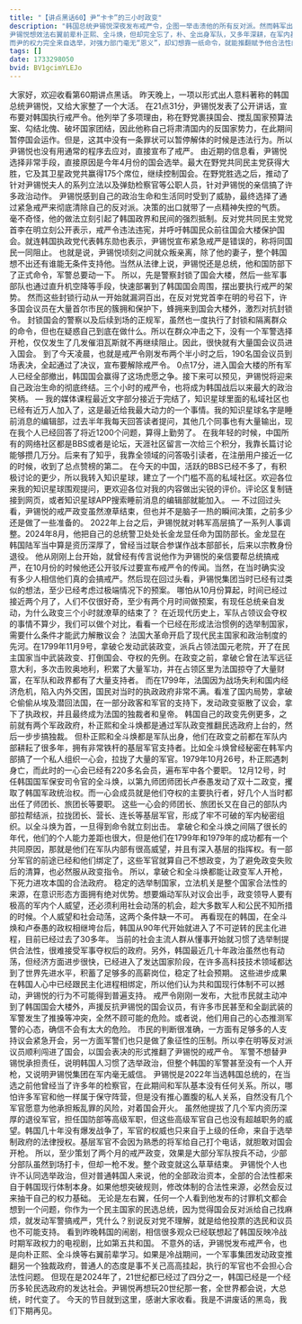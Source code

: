 ```yaml
---
title: "【讲点黑话60】尹“卡卡”的三小时政变"
description: "韩国总统尹锡悦深夜发布戒严令，企图一举击溃他的所有反对派。然而韩军出工不出力，不愿硬挡国会复会。三小时不到，在国会通过决议，推翻戒严令后，这场滑稽戏的政变即宣告失败。
尹锡悦想效法右翼前辈朴正熙、全斗焕，但却完全忘了，朴、全出身军队，又多年深耕，在军内基础深厚，有利益完全绑定的大批死党。
而尹的权力完全来自选举，对强力部门毫无“恩义”，却幻想靠一纸命令，就能推翻赋予他合法性的体制。这犹如以为，拔着自己头发，就可以双脚脱离大地。"
tags: []
date: 1733298050
bvid: BV1gcimYLEJo
---
```

大家好，欢迎收看第60期讲点黑话。
昨天晚上，一项以形式出人意料著称的韩国总统尹锡悦，又给大家整了一个大活。
在21点31分，尹锡悦发表了公开讲话，宣布要对韩国执行戒严令。他列举了多项理由，称在野党裹挟国会、搅乱国家预算法案、勾结北傀、破坏国家团结，因此他称自己将肃清国内的反国家势力，在此期间暂停国会运作。但是，这其中没有一条罪状可以暂停解体的时候是违法行为。所以尹锡悦也没有用通常的程序去应对，直接宣布了戒严。
由近期的信息看，尹锡悦选择非常手段，直接原因是今年4月份的国会选举。最大在野党共同民主党获得大胜，它及其卫星政党共赢得175个席位，继续控制国会。在野党胜选之后，推动了针对尹锡悦夫人的系列立法以及弹劾检察官等公职人员，针对尹锡悦的亲信搞了许多政治动作。
尹锡悦感到自己的政治生命和生活同时受到了威胁，最终选择了通过紧急戒严来彻底清除自己的反对派。决策的出口就带了一点精神失控的气质。
毫不奇怪，他的做法立刻引起了韩国政界和民间的强烈抵制。反对党共同民主党党首李在明立刻公开表示，戒严令违法违宪，并呼吁韩国民众前往国会大楼保护国会。就连韩国执政党代表韩东勋也表示，尹锡悦宣布紧急戒严是错误的，称将同国民一同阻止。
也就是说，尹锡悦顷刻之间就众叛亲离，除了他的妻子，整个韩国想不出还有谁能无条件支持他。当然从法律上说，尹锡悦还是总统，他和国防部下了正式命令，军警总要动一下。
所以，先是警察封锁了国会大楼，然后一些军事部队也通过直升机空降等手段，快速部署到了韩国国会周围，摆出要执行戒严的架势。
然而这些封锁行动从一开始就漏洞百出，在反对党党首李在明的号召下，许多国会议员在大量首尔市民的簇拥和保护下，蜂拥来到国会大楼外，激烈对抗封锁令。
封锁国会的警察以及后续到场的正规军，虽然也一度执行了封锁和隔离群众的命令，但也在疑惑自己到底在做什么。所以在群众冲击之下，没有一个军警选择开枪，仅仅发生了几发催泪瓦斯就不再继续阻止。因此，很快就有大量国会议员进入国会。
到了今天凌晨，也就是戒严令刚发布两个半小时之后，190名国会议员到场表决，全起通过了决议，宣布要解除戒严令。
0点17分，进入国会大楼的所有军人已经全部撤出，韩国国会赢得了这场虎愿之争。接下来可以预见，尹锡悦将迎来自己政治生命的彻底终结。三个小时的戒严令，也将成为韩国战后以来最大的政治笑柄。
—
我的媒体课程最近文字部分接近于完结了，知识星球里面的私域社区也已经有近万人加入了，这是最近给我最大动力的一个事情。我的知识星球名字是睡前消息的编辑部，过去半年我每天回答读者提问，其他几个同事也有大量输出，现在我个人已经回答了将近1200个问题，算得上勤劳了。
在我年轻的时候，中国所有的网络社区都是BBS或者是论坛，天涯社区留言一次给三个积分，我靠长篇讨论能够攒几万分。后来有了知乎，我靠全领域的问答吸引读者，在注册用户接近一亿的时候，收到了总点赞榜的第二。
在今天的中国，活跃的BBS已经不多了，有积极讨论的更少，所以我转入知识星球，建立了一个门槛不高的私域社区。欢迎各位来我的知识星球围观提问，更欢迎各位对我的内容做出尖锐的评价。评论区复制链接到网页，或者知识星球APP搜索睡前消息的编辑部就能加入。
—
不过回过头看，尹锡悦的戒严政变虽然潦草结束，但也并不是脑子一热的瞬间决策，之前多少还是做了一些准备的。
2022年上台之后，尹锡悦就对韩军高层搞了一系列人事调整。2024年8月，他把自己的总统警卫处处长金龙显任命为国防部长。金龙显在韩国陆军当中算是资历深厚了，曾经当过联合参谋作战本部部长，后来以宗教身份退役。
他从刚刚上台开始，就曾经有传言说他作为尹锡悦的亲信要帮总统搞戒严，在10月份的时候他还公开驳斥过要宣布戒严令的传闻。当然，在当时确实没有多少人相信他们真的会搞戒严。然后现在回过头看，尹锡悦集团当时已经有过类似的想法，至少已经考虑过极端情况下的预案。
哪怕从10月份算起，时间已经过接近两个月了，人们不仅很好奇，至少有两个月时间做预案，有现任总统亲自发动，为什么政变三个小时就潦草的结束了？
在近现代历史上，军队占领议会夺权的事情不算少，我们可以做个对比，看看一个已经在形成法治惯例的选举制国家，需要什么条件才能武力解散议会？
法国大革命开启了现代民主国家和政治制度的先河。在1799年11月9号，拿破仑发动武装政变，派兵占领法国元老院，开了在民主国家当中武装政变、打倒国会、夺权的先例。在政变之前，拿破仑曾在法军远征意大利，多次击败奥地利，积累了大量军功，并在占领区里为法国掠夺了大量财富，在军队和政界都有了大量支持者。
而在1799年，法国因为战场失利和国内经济危机，陷入内外交困，国民对当时的执政政府非常不满。看准了国内局势，拿破仑偷偷从埃及潜回法国，在一部分政客和军官的支持下，发动政变驱散了议会，拿下了执政权，并且最终成为法国的独裁者和皇帝。
韩国自己的政变先例更多，之前就有两个军政政府，朴正熙和全斗焕都是通过军队政变推翻民选政府上台的，然后一步步搞独裁。
但朴正熙和全斗焕都是军队出身，他们在政变之前都在军队内部耕耘了很多年，拥有非常铁杆的基层军官支持者。比如全斗焕曾经秘密在韩军内部搞了一个私人组织一心会，拉拢了大量的军官。1979年10月26号，朴正熙遇刺身亡，而此时的一心会已经有220多名会员，遍布军中各个要职。
12月12号，时任韩国国军保安司令官的全斗焕，以第九师团师团长卢泰愚发动了双十二政变，攫取了韩国军政统治权。而一心会成员就是他们夺权的主要执行者，好几个人当时都出任了师团长、旅团长等要职。
这些一心会的师团长、旅团长又在自己的部队内部拉帮结派，拉拢团长、营长、连长等基层军官，形成了牢不可破的军内秘密组织。以全斗焕为首，一旦得到命令就立刻出击。
拿破仑和全斗焕之间隔了很长的年代，他们的个人能力差距也很大，但是他们在1799年和1979年的成功都有一个共同原因，那就是他们在军队内部有很高威望，并且有深入基层的指挥权。有一部分军官的前途已经和他们绑定了，这些军官就算自己不想政变，为了避免政变失败后的清算，也必然服从政变指令。
所以，拿破仑和全斗焕都能让政变军人开枪，下死力进攻本国的合法政府。
稳定的选举制国家，立法机关是整个国家合法性的来源，在意识形态方面拥有绝对优势。想要煽动军队对议会出手，政变领导人要有极高的军内个人威望，还必须利用社会动荡的机会，趁大多数军人和公民不知所措的时候。个人威望和社会动荡，这两个条件缺一不可。
再看现在的韩国，在全斗焕和卢泰愚的政权相继垮台后，韩国从90年代开始就进入了不可逆转的民主化进程，目前已经过去了30多年。
当前的社会主流人群从懂事开始就习惯了选举制提供合法性，很难接受军事夺权后的政府。另外，韩国最近几十年政治虽然也有动荡，但经济方面进步很快，已经进入了发达国家阶段，在许多高科技技术领域都达到了世界先进水平，积蓄了足够多的高薪岗位，稳定了社会预期。
这些进步成果在韩国人心中已经跟民主化进程相绑定，所以他们认为共和国现行体制不可以撼动，尹锡悦的行为不可能得到普遍支持。
戒严令刚刚一发布，大批市民就主动冲到了韩国国会大楼外，声援反抗尹锡悦的国会议员，有许多市民甚至和全副武装的军警发生了推搡等冲突，全然不顾可能的危险。或者说，他们用自己的心态推测军警的心态，确信不会有太大的危险。
市民的判断很准确，一方面有足够多的人支持议会紧急开会，另一方面军警们也只是做了象征性的压制。所以李在明等反对派议员顺利闯进了国会，以国会表决的形式推翻了尹锡悦的戒严令。
军警不想替尹锡悦承担责任，说明韩国人习惯了选举政治，但整个韩国的军警甚至没有一个人开枪，又说明尹锡悦集团在军内毫无威信。
尹锡悦是2022年当选韩国总统的，在当选之前他曾经当了许多年的检察官，在此期间和军队基本没有任何关系。所以，哪怕许多军官和他一样属于保守阵营，但是没有推心置腹的私人关系，自然没有几个军官愿意为他承担叛乱罪的风险，对着国会开火。
虽然他提拔了几个军内资历深厚的退役军官，担任国防部等高级军职，但这些高级军官自己也没有超越职务的威望。韩国几十年没有爆发战争了，军官的权威也只来自于上级的任命，来自于选举制政府的法律授权。基层军官不会因为熟悉的将军给自己打个电话，就胆敢对国会开枪。
所以，至少策划了两个月的戒严政变，效果是大部分军队按兵不动，少部分部队虽然到场打卡，但却一枪不发。整个政变就这么草草结束。
尹锡悦个人也许不认同选举政治，但对普通韩国人来说，他的全部政治资本，全部的合法性都来自于韩国现行体制本身。如果他想突破规则，修改体制的合法性来源，必然会反过来抽干自己的权力基础。
无论是左右翼，任何一个人看到他发布的讨罪机文都会想到一个问题，你作为一个民主国家的民选总统，因为觉得国会反对派给自己找麻烦，就发动军警搞戒严，凭什么？别说反对党不理解，就是给他投票的选民和议员也不可能支持。
看到昨晚韩国的闹剧，相信很多观众已经联想起了韩国反映冷战时期军政权力的电视剧，比如第五共和国。
不意外的话，尹锡悦发布戒严令，也是向朴正熙、全斗焕等右翼前辈学习。如果是冷战期间，一个军事集团发动政变推翻另一个独裁政府，普通人的态度是事不关己高高挂起，执行的军官也不会担心合法性问题。
但现在是2024年了，21世纪都已经过了四分之一，韩国已经是一个经历多轮民选政府的发达社会。尹锡悦再想玩20世纪那一套，全世界都会说，大总统，时代变了。
今天的节目就到这里，感谢大家收看。我是不讲废话的黑岛，我们下期再见。


